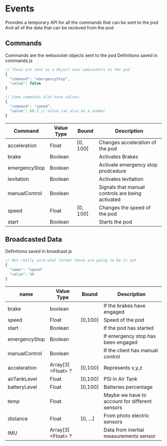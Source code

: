 # Events
Provides a temporary API for all the commands that can be sent to the pod
And all of the data that can be recieved from the pod

## Commands

Commands are the websocket objects sent to the pod
Definitions saved in commands.js

```js
// These are sent as a Object over websockets to the pod
{
  "command": "emergencyStop",
  "value": false
}

// Some commands also have values:
{
  "command": "speed",
  "value": 60.2 // Value can also be a number
}
```

| Command       | Value Type | Bound    | Description                                      |
| ------------- | ---------- | -------- | ------------------------------------------------ |
| acceleration  | Float      | [0, 100] | Changes acceleration of the pod                  |
| brake         | Boolean    |          | Activates Brakes                                 |
| emergencyStop | Boolean    |          | Activate emergency stop prodcedure               |
| levitation    | Boolean    |          | Activates levitation                             |
| manualControl | Boolean    |          | Signals that manual controls are being activated |
| speed         | Float      | [0, 100] | Changes the speed of the pod                     |
| start         | Boolean    |          | Starts the pod                                   |


## Broadcasted Data

Definitions saved in broadcast.js

```js
// Not really sure what format these are going to be in yet
{
  "name": "speed"
  "value": 90
}
```

| name          | Value Type         | Bound    | Description                                    |
| ------------- | ------------------ | -------- | ---------------------------------------------- |
| brake         | boolean            |          | If the brakes have engaged                     |
| speed         | Float              | [0,100]  | Speed of the pod                               |
| start         | Boolean            |          | If the pod has started                         |
| emergencyStop | Boolean            |          | If emergency stop has been engaged             |
| manualControl | Boolean            |          | If the client has manual control               |
| acceleration  | Array[3]\<Float> ? | [0,100]  | Represents x,y,z                               |
| airTankLevel  | Float              | [0,100]  | PSI in Air Tank                                |
| batteryLevel  | Float              | [0,100]  | Batteries percentage                           |
| temp          | Float              |          | Maybe we have to account for different sensors |
| distance      | Float              | [0, ...] | From photo electric sensors                    |
| IMU           | Array[3]\<Float> ? |          | Data from inertial measurements sensor         |
